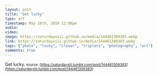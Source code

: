 ```yaml
---
layout: post
title: "Get lucky"
type: art
timestamp: May 16th, 2016 12:00pm
audio: 
video: 
image: https://saturdayxiii.github.io/media/144461309383.webp
link: https://saturdayxiii.github.io/media/144461309383.webp
tags: ["photo", "lucky", "clover", "triplets", "photography", "art"]
comments: true
---
```

Get lucky.
<small>source: [https://saturdayxiii.tumblr.com/post/144461309383](https://saturdayxiii.tumblr.com/post/144461309383)</small>